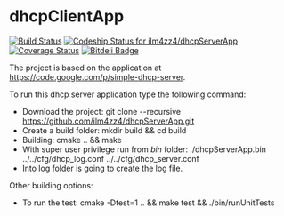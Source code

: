 dhcpClientApp
=========================

[![Build Status](https://travis-ci.org/ilm4zz4/dhcpServerApp.png)](https://travis-ci.org/ilm4zz4/dhcpServerApp)
[ ![Codeship Status for ilm4zz4/dhcpServerApp](https://codeship.com/projects/876c9b00-9f67-0132-ef75-520a26f6f18f/status?branch=develop)](https://codeship.com/projects/65162)
[![Coverage Status](https://coveralls.io/repos/ilm4zz4/dhcpServerApp/badge.svg?branch=develop)](https://coveralls.io/r/ilm4zz4/dhcpServerApp?branch=develop)
[![Bitdeli Badge](https://d2weczhvl823v0.cloudfront.net/ilm4zz4/dhcpserverapp/trend.png)](https://bitdeli.com/free "Bitdeli Badge")

The project is based on the application at https://code.google.com/p/simple-dhcp-server.

To run this dhcp server application type the following command:

 - Download the project: git clone --recursive https://github.com/ilm4zz4/dhcpServerApp.git
 - Create a build folder: mkdir build && cd build 
 - Building: cmake .. && make 
 - With super user privilege run from *bin* folder: ./dhcpServerApp.bin ../../cfg/dhcp_log.conf  ../../cfg/dhcp_server.conf 
 - Into log folder is going to create the log file.

Other building options:
 - To run the test: cmake -Dtest=1 .. && make test && ./bin/runUnitTests






